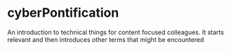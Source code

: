 # cyberPontification
An introduction to technical things for content focused colleagues. It starts relevant and then introduces other terms that might be encountered
